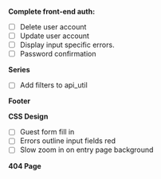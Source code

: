 **Complete front-end auth:**
- [ ] Delete user account
- [ ] Update user account
- [ ] Display input specific errors.
- [ ] Password confirmation

**Series**
- [ ] Add filters to api_util

**Footer**

**CSS Design**
- [ ] Guest form fill in
- [ ] Errors outline input fields red
- [ ] Slow zoom in on entry page background

**404 Page**
